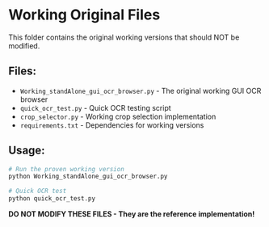 # Working Original Files

This folder contains the original working versions that should NOT be modified.

## Files:
- `Working_standAlone_gui_ocr_browser.py` - The original working GUI OCR browser
- `quick_ocr_test.py` - Quick OCR testing script  
- `crop_selector.py` - Working crop selection implementation
- `requirements.txt` - Dependencies for working versions

## Usage:
```bash
# Run the proven working version
python Working_standAlone_gui_ocr_browser.py

# Quick OCR test
python quick_ocr_test.py
```

**DO NOT MODIFY THESE FILES - They are the reference implementation!**